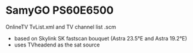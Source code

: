 # SamyGO PS60E6500

OnlineTV TvList.xml and TV channel list .scm
- based on Skylink SK fastscan bouquet (Astra 23.5°E and Astra 19.2°E)
- uses TVheadend as the sat source
